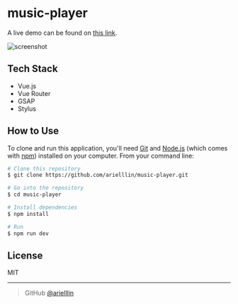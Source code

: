 # music-player

A live demo can be found on [this link](https://arielllin.github.io/music-player/). 

![screenshot](https://github.com/arielllin/music-player/blob/dev/src/assets/images/music-player.gif)

## Tech Stack

* Vue.js
* Vue Router
* GSAP
* Stylus

## How to Use

To clone and run this application, you'll need [Git](https://git-scm.com) and [Node.js](https://nodejs.org/en/download/) (which comes with [npm](http://npmjs.com)) installed on your computer. From your command line:

```bash
# Clone this repository
$ git clone https://github.com/arielllin/music-player.git

# Go into the repository
$ cd music-player

# Install dependencies
$ npm install

# Run
$ npm run dev
```

## License

MIT

---

> GitHub [@arielllin](https://github.com/arielllin)
